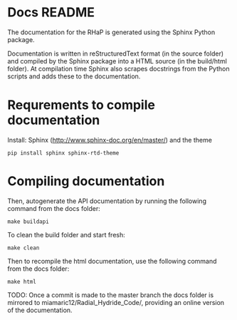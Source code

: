# Docs README #

The documentation for the RHaP is generated using the Sphinx Python package.

Documentation is written in reStructuredText format (in the source folder) and compiled by the Sphinx package into a HTML source (in the build/html folder). At compilation time Sphinx also scrapes docstrings from the Python scripts and adds these to the documentation.

Requrements to compile documentation
======================================

Install: Sphinx (http://www.sphinx-doc.org/en/master/) and the theme

`pip install sphinx sphinx-rtd-theme`


Compiling documentation
=========================

Then, autogenerate the API documentation by running the following command from the docs folder:

`make buildapi`

To clean the build folder and start fresh:

`make clean`

Then to recompile the html documentation, use the following command from the docs folder:

`make html`

TODO: Once a commit is made to the master branch the docs folder is mirrored to miamaric12/Radial_Hydride_Code/, providing an online version of the documentation.
